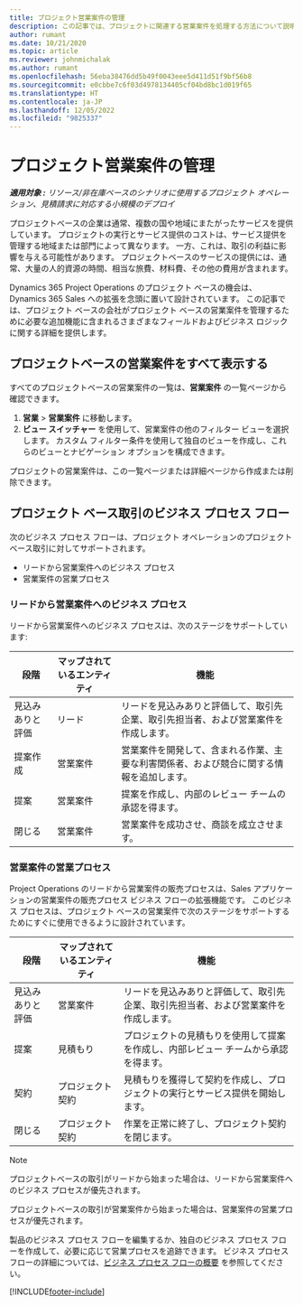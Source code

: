 ```yaml
---
title: プロジェクト営業案件の管理
description: この記事では、プロジェクトに関連する営業案件を処理する方法について説明します。
author: rumant
ms.date: 10/21/2020
ms.topic: article
ms.reviewer: johnmichalak
ms.author: rumant
ms.openlocfilehash: 56eba38476dd5b49f0043eee5d411d51f9bf56b8
ms.sourcegitcommit: e0cbbe7c6f03d4978134405cf04bd8bc1d019f65
ms.translationtype: HT
ms.contentlocale: ja-JP
ms.lasthandoff: 12/05/2022
ms.locfileid: "9825337"
---
```

# <a name="manage-project-opportunities"></a>プロジェクト営業案件の管理

_**適用対象 :** リソース/非在庫ベースのシナリオに使用するプロジェクト オペレーション、見積請求に対応する小規模のデプロイ_

プロジェクトベースの企業は通常、複数の国や地域にまたがったサービスを提供しています。 プロジェクトの実行とサービス提供のコストは、サービス提供を管理する地域または部門によって異なります。 一方、これは、取引の利益に影響を与える可能性があります。 プロジェクトベースのサービスの提供には、通常、大量の人的資源の時間、相当な旅費、材料費、その他の費用が含まれます。

Dynamics 365 Project Operations のプロジェクト ベースの機会は、Dynamics 365 Sales への拡張を念頭に置いて設計されています。 この記事では、プロジェクト ベースの会社がプロジェクト ベースの営業案件を管理するために必要な追加機能に含まれるさまざまなフィールドおよびビジネス ロジックに関する詳細を提供します。

## <a name="view-all-project-based-opportunities"></a>プロジェクトベースの営業案件をすべて表示する

すべてのプロジェクトベースの営業案件の一覧は、**営業案件** の一覧ページから確認できます。 

1. **営業** > **営業案件** に移動します。
2. **ビュー スイッチャー** を使用して、営業案件の他のフィルター ビューを選択します。 カスタム フィルター条件を使用して独自のビューを作成し、これらのビューとナビゲーション オプションを構成できます。

プロジェクトの営業案件は、この一覧ページまたは詳細ページから作成または削除できます。

## <a name="business-process-flow-for-project-based-deals"></a>プロジェクト ベース取引のビジネス プロセス フロー

次のビジネス プロセス フローは、プロジェクト オペレーションのプロジェクト ベース取引に対してサポートされます。

- リードから営業案件へのビジネス プロセス
- 営業案件の営業プロセス

### <a name="lead-to-opportunity-business-process"></a>リードから営業案件へのビジネス プロセス 
リードから営業案件へのビジネス プロセスは、次のステージをサポートしています:

| 段階 | マップされているエンティティ | 機能 |
| --- | --- | --- |
| 見込みありと評価 | ​​リード | リードを見込みありと評価して、取引先企業、取引先担当者、および営業案件を作成します。 |
| 提案作成 | 営業案件 | 営業案件を開発して、含まれる作業、主要な利害関係者、および競合に関する情報を追加します。 |
| 提案 | 営業案件 | 提案を作成し、内部のレビュー チームの承認を得ます。 |
| 閉じる​​ | 営業案件 | 営業案件を成功させ、商談を成立させます。 |

### <a name="opportunity-sales-process"></a>営業案件の営業プロセス
Project Operations のリードから営業案件の販売プロセスは、Sales アプリケーションの営業案件の販売プロセス ビジネス フローの拡張機能です。 このビジネス プロセスは、プロジェクト ベースの営業案件で次のステージをサポートするためにすぐに使用できるように設計されています。

| 段階 | マップされているエンティティ | 機能 |
| --- | --- | --- |
| 見込みありと評価 | 営業案件 | リードを見込みありと評価して、取引先企業、取引先担当者、および営業案件を作成します。 |
| 提案 | 見積もり  | プロジェクトの見積もりを使用して提案を作成し、内部レビュー チームから承認を得ます。 |
| 契約  | プロジェクト契約 | 見積もりを獲得して契約を作成し、プロジェクトの実行とサービス提供を開始します。 |
| 閉じる​​ | プロジェクト契約 | 作業を正常に終了し、プロジェクト契約を閉じます。 |

> [!NOTE]
> プロジェクトベースの取引がリードから始まった場合は、リードから営業案件へのビジネス プロセスが優先されます。
>
> プロジェクトベースの取引が営業案件から始まった場合は、営業案件の営業プロセスが優先されます。

製品のビジネス プロセス フローを編集するか、独自のビジネス プロセス フローを作成して、必要に応じて営業プロセスを追跡できます。 ビジネス プロセス フローの詳細については、[ビジネス プロセス フローの概要](/dynamics365/customerengagement/on-premises/customize/business-process-flows-overview) を参照してください。


[!INCLUDE[footer-include](../includes/footer-banner.md)]
